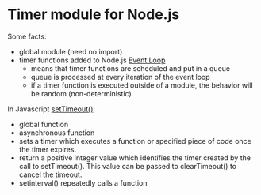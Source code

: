 # Timer module for Node.js

Some facts:
- global module (need no import)
- timer functions added to Node.js [Event Loop](https://nodejs.org/en/docs/guides/event-loop-timers-and-nexttick)
  - means that timer functions are scheduled and put in a queue
  - queue is processed at every iteration of the event loop
  - if a timer function is executed outside of a module, the behavior will be random (non-deterministic)

In Javascript [setTimeout()](https://developer.mozilla.org/en-US/docs/Web/API/setTimeout):
- global function 
- asynchronous function 
- sets a timer which executes a function or specified piece of code once the timer expires.
- return a positive integer value which identifies the timer created by the call to setTimeout(). This value can be passed to clearTimeout() to cancel the timeout.
- setinterval() repeatedly calls a function
